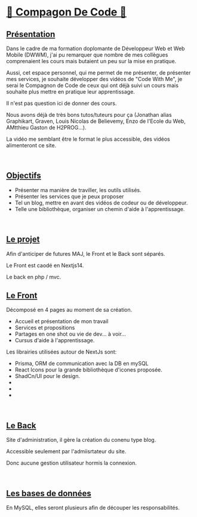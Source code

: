 <h1><u>🤝 Compagon De Code 🤝</u></h1>

<h2><u>Présentation</u></h2>
<p>
    Dans le cadre de ma formation doplomante de Développeur Web et Web Mobile
    (DWWM), j'ai pu remarquer que nombre de mes collègues comprenaient les
    cours mais butaient un peu sur la mise en pratique.
</p>
<p>
    Aussi, cet espace personnel, qui me permet de me présenter, de présenter
    mes services, je souhaite développer des vidéos de "Code With Me", je
    serai le Compagnon de Code de ceux qui ont déjà suivi un cours mais
    souhaite plus mettre en pratique leur apprentissage.
</p>
<p>Il n'est pas question ici de donner des cours.</p>
<p>
    Nous avons déjà de très bons tutos/tuteurs pour ça (Jonathan alias
    Graphikart, Graven, Louis Nicolas de Believemy, Enzo de l'Ecole du Web,
    AMtthieu Gaston de H2PROG...).
</p>
<p>
    La vidéo me semblant être le format le plus accessible, des vidéos
    alimenteront ce site.
</p>
<br />

<h2><u>Objectifs</u></h2>
<ul>
    <li>Présenter ma manière de traviller, les outils utilisés.</li>
    <li>Présenter les services que je peux proposer</li>
    <li>
    Tel un blog, mettre en avant des vidéos de codeur ou de développeur.
    </li>
    <li>
    Telle une bibliothèque, organiser un chemin d'aide à l'apprentissage.
    </li>
</ul>
<br />
<h2><u>Le projet</u></h2>
<p>Afin d'anticiper de futures MAJ, le Front et le Back sont séparés.</p>
<p>Le Front est caodé en Nextjs14.</p>
<p>Le back en php / mvc.</p>

<h2><u>Le Front</u></h2>

<p>Décomposé en 4 pages au moment de sa création.</p>
<ul>
    <li>Accueil et présentation de mon travail</li>
    <li>Services et propositions</li>
    <li>Partages en one shot ou vie de dev... à voir...</li>
    <li>Cursus d'aide à l'apprentissage.</li>
</ul>

<p>Les librairies utilisées autour de NextJs sont:</p>
<ul>
    <li>Prisma, ORM de communication avec la DB en mySQL</li>
    <li>React Icons pour la grande bibliothèque d'icones proposée.</li>
    <li>ShadCn/UI pour le design.</li>
    <li></li>
    <li></li>
    <li></li>
</ul>

<br />
<h2><u>Le Back</u></h2>
<p>Site d'administration, il gère la création du conenu type blog.</p>
<p>Accessible seulement par l'admiisrtateur du site.</p>
<p>Donc aucune gestion utilisateur hormis la connexion.</p>

<br />
<h2><u>Les bases de données</u></h2>
<p>
    En MySQL, elles seront plusieurs afin de découper les responsabilités.
</p>